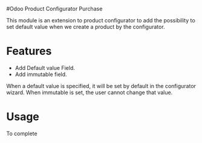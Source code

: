 #Odoo Product Configurator Purchase

This module is an extension to product configurator to add the possibility to set default value when we create a product by the configurator.

Features
========

- Add Default value Field.
- Add immutable field.

When a default value is specified, it will be set by default in the configurator wizard.
When immutable is set, the user cannot change that value.

Usage
=====

To complete
